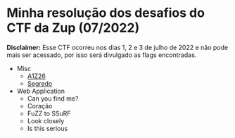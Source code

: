 # Minha resolução dos desafios do CTF da Zup (07/2022)

**Disclaimer:** Esse CTF ocorreu nos dias 1, 2 e 3 de julho de 2022 e não pode
mais ser acessado, por isso será divulgado as flags encontradas.

- Misc
    - [A1Z26](challenges/a1z26)
    - [Segredo](challenges/segredo)
- Web Application
    - Can you find me?
    - Coração
    - FuZZ to SSuRF
    - Look closely
    - Is this serious
